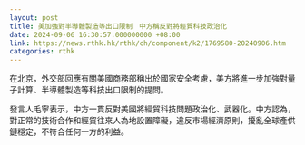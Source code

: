 ```yaml
---
layout: post
title: 美加強對半導體製造等出口限制　中方稱反對將經貿科技政治化
date: 2024-09-06 16:30:57.000000000 +08:00
link: https://news.rthk.hk/rthk/ch/component/k2/1769580-20240906.htm
categories: rthk
---
```


在北京，外交部回應有關美國商務部稱出於國家安全考慮，美方將進一步加強對量子計算、半導體製造等科技出口限制的提問。

發言人毛寧表示，中方一貫反對美國將經貿科技問題政治化、武器化。中方認為，對正常的技術合作和經貿往來人為地設置障礙，違反市場經濟原則，擾亂全球產供鏈穩定，不符合任何一方的利益。
